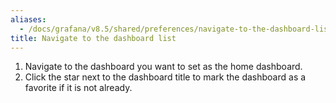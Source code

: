 ```yaml
---
aliases:
  - /docs/grafana/v8.5/shared/preferences/navigate-to-the-dashboard-list/
title: Navigate to the dashboard list
---
```


1. Navigate to the dashboard you want to set as the home dashboard.
1. Click the star next to the dashboard title to mark the dashboard as a favorite if it is not already.

